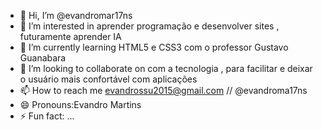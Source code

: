 - 👋 Hi, I’m @evandromar17ns
- 👀 I’m interested in aprender programação e desenvolver sites , futuramente aprender IA
- 🌱 I’m currently learning HTML5  e CSS3 com o professor Gustavo Guanabara
- 💞️ I’m looking to collaborate on com a tecnologia , para facilitar e deixar o usuário mais confortável com aplicações 
- 📫 How to reach me evandrossu2015@gmail.com // @evandroma17ns
- 😄 Pronouns:Evandro Martins
- ⚡ Fun fact: ...

<!---
evandromar17ns/evandromar17ns is a ✨ special ✨ repository because its `README.md` (this file) appears on your GitHub profile.
You can click the Preview link to take a look at your changes.
--->
